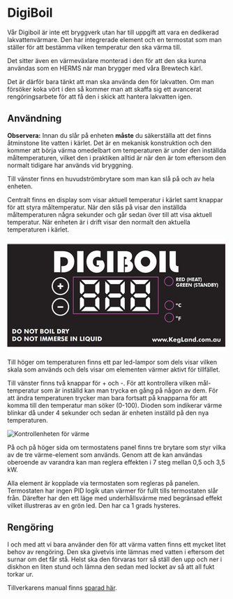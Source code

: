 DigiBoil
========
Vår Digiboil är inte ett bryggverk utan har till uppgift att vara en dedikerad lakvattenvärmare. Den har integrerade element och en termostat som man ställer för att bestämma vilken temperatur den ska värma till. 

Det sitter även en värmeväxlare monterad i den för att den ska kunna användas som en HERMS när man brygger med våra Brewtech kärl.

Det är därför bara tänkt att man ska använda den för lakvatten. Om man försöker koka vört i den så kommer man att skaffa sig ett avancerat rengöringsarbete för att få den i skick att hantera lakvatten igen.


Användning
----------
**Observera:** Innan du slår på enheten **måste** du säkerställa att det finns åtminstone lite vatten i kärlet. Det är en mekanisk konstruktion och den kommer att börja värma omedelbart om temperaturen är under den inställda måltemperaturen, vilket den i praktiken alltid är när den är tom eftersom den normalt tidigare har används vid bryggning.

Till vänster finns en huvudströmbrytare som man kan slå på och av hela enheten. 

Centralt finns en display som visar aktuell temperatur i kärlet samt knappar för att styra måltemperatur. När den slås på visar den inställda måltemperaturen några sekunder och går sedan över till att visa aktuell temperatur. När enheten är i drift visar den normalt den aktuella temperaturen i kärlet.

![Panel för temperatur](img/kontroll-enhet.png)

Till höger om temperaturen finns ett par led-lampor som dels visar vilken skala som används och dels visar om elementen värmer aktivt för tillfället.

Till vänster finns två knappar för + och -. För att kontrollera vilken mål-temperatur som är inställd kan man trycka en gång på någon av dem. För att ändra temperaturen trycker man bara fortsatt på knapparna för att komma till den temperatur man söker (0-100). Dioden som indikerar värme blinkar då under 4 sekunder och sedan är enheten inställd på den nya temperaturen.

![Kontrollenheten för värme](img/element.avif)

På och på höger sida om termostatens panel finns tre brytare som styr vilka av de tre värme-element som används. Genom att de kan användas oberoende av varandra kan man reglera effekten i 7 steg mellan 0,5 och 3,5 kW.

Alla element är kopplade via termostaten som regleras på panelen. Termostaten har ingen PID logik utan värmer för fullt tills termostaten slår från. Därefter har den ett läge med underhållsvärme med begränsad effekt vilket illustreras av en grön led. Den har ca 1 grads hysteres.



Rengöring
---------
I och med att vi bara använder den för att värma vatten finns ett mycket litet behov av rengöring. Den ska givetvis inte lämnas med vatten i eftersom det surnar om det får stå. Helst ska den förvaras torr så ställ den upp och ner i diskhon en liten stund och lämna den sedan med locket av så att all fukt torkar ur.

Tillverkarens manual finns [sparad här](img/digiboil_usermanual.pdf).